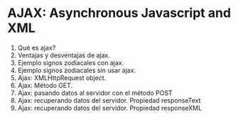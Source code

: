 # AJAX: Asynchronous Javascript and XML

1. Qué es ajax?
2. Ventajas y desventajas de ajax.
3. Ejemplo signos zodiacales con ajax.
4. Ejemplo signos zodiacales sin usar ajax.
5. Ajax: XMLHttpRequest object.
6. Ajax: Método GET.
7. Ajax: pasando datos al servidor con el método POST
8. Ajax: recuperando datos del servidor. Propiedad responseText
9. Ajax: recuperando datos del servidor. Propiedad responseXML